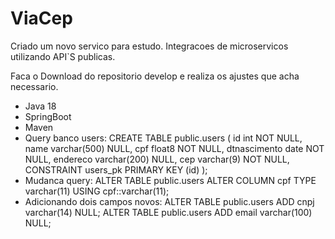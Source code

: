 # ViaCep
Criado um novo servico para estudo. Integracoes de microservicos utilizando API`S publicas. 

Faca o Download do repositorio develop e realiza os ajustes que acha necessario. 

- Java 18
- SpringBoot
- Maven
- Query banco users: CREATE TABLE public.users (
  id int NOT NULL,
  name varchar(500) NULL,
  cpf float8 NOT NULL,
  dtnascimento date NOT NULL,
  endereco varchar(200) NULL,
  cep varchar(9) NOT NULL,
  CONSTRAINT users_pk PRIMARY KEY (id)
  );
- Mudanca query: ALTER TABLE public.users ALTER COLUMN cpf TYPE varchar(11) USING cpf::varchar(11);
- Adicionando dois campos novos: ALTER TABLE public.users ADD cnpj varchar(14) NULL;
  ALTER TABLE public.users ADD email varchar(100) NULL;


